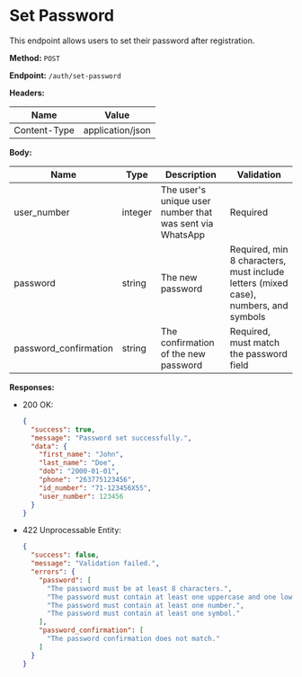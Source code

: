 # Set Password

This endpoint allows users to set their password after registration.

**Method:** `POST`

**Endpoint:** `/auth/set-password`

**Headers:**

| Name         | Value            |
|--------------|------------------|
| Content-Type | application/json |

**Body:**

| Name                  | Type   | Description                   | Validation                                             |
|-----------------------|--------|-------------------------------|--------------------------------------------------------|
| user_number           | integer | The user's unique user number that was sent via WhatsApp | Required                                              |
| password              | string | The new password              | Required, min 8 characters, must include letters (mixed case), numbers, and symbols |
| password_confirmation | string | The confirmation of the new password | Required, must match the password field         |

**Responses:**

- 200 OK:
  ```json
  {
    "success": true,
    "message": "Password set successfully.",
    "data": {
      "first_name": "John",
      "last_name": "Doe",
      "dob": "2000-01-01",
      "phone": "263775123456",
      "id_number": "71-123456X55",
      "user_number": 123456
    }
  }
  ```

- 422 Unprocessable Entity:
  ```json
  {
    "success": false,
    "message": "Validation failed.",
    "errors": {
      "password": [
        "The password must be at least 8 characters.",
        "The password must contain at least one uppercase and one lowercase letter.",
        "The password must contain at least one number.",
        "The password must contain at least one symbol."
      ],
      "password_confirmation": [
        "The password confirmation does not match."
      ]
    }
  }
  ```
